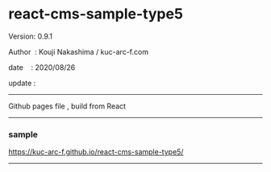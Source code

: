 ﻿# react-cms-sample-type5

 Version: 0.9.1

 Author  : Kouji Nakashima / kuc-arc-f.com

 date    :  2020/08/26 

 update :

***

Github pages file , build from React

***
### sample

https://kuc-arc-f.github.io/react-cms-sample-type5/

***

